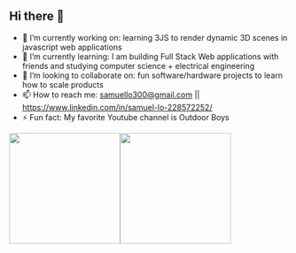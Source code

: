 ## Hi there 👋 
- 🔭 I’m currently working on: learning 3JS to render dynamic 3D scenes in javascript web applications
- 🌱 I’m currently learning: I am building Full Stack Web applications with friends and studying computer science + electrical engineering 
- 👯 I’m looking to collaborate on: fun software/hardware projects to learn how to scale products
- 📫 How to reach me: samuello300@gmail.com || https://www.linkedin.com/in/samuel-lo-228572252/
- ⚡ Fun fact: My favorite Youtube channel is Outdoor Boys






<img height="200" src="https://github-readme-stats.vercel.app/api/top-langs/?username=SamuelLo1"/><img  height="200" src="https://github-readme-stats.vercel.app/api?username=SamuelLo1&show_icons=true&rank_icon=github"/>



<!--
**SamuelLo1/SamuelLo1** is a ✨ _special_ ✨ repository because its `README.md` (this file) appears on your GitHub profile.

Here are some ideas to get you started:

- 🔭 I’m currently working on ...
- 🌱 I’m currently learning ...
- 👯 I’m looking to collaborate on ...
- 🤔 I’m looking for help with ...
- 💬 Ask me about ...
- 📫 How to reach me: ...
- 😄 Pronouns: ...
- ⚡ Fun fact: ...
-->
